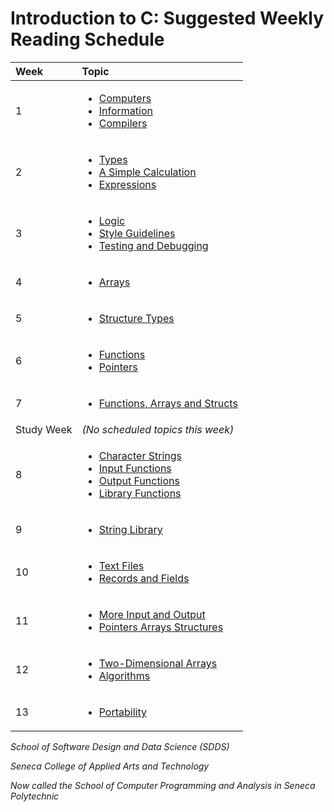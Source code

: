 # Introduction to C: Suggested Weekly Reading Schedule

| **Week**   | **Topic**                                                                                                                                                                                                                                                                            |
| :--------- | :----------------------------------------------------------------------------------------------------------------------------------------------------------------------------------------------------------------------------------------------------------------------------------- |
| 1          | <ul><li>[Computers](docs/A-Introduction/computers.md)</li><li>[Information](docs/A-Introduction/information.md)</li><li>[Compilers](docs/A-Introduction/compilers.mdx)</li></ul>                                                                                                     |
| 2          | <ul><li>[Types](docs/B-Computations/types.md)</li><li>[A Simple Calculation](docs/B-Computations/a-simple-calculation.md)</li><li>[Expressions](docs/B-Computations/expressions.md)</li></ul>                                                                                        |
| 3          | <ul><li>[Logic](docs/B-Computations/logic.md)</li><li>[Style Guidelines](docs/B-Computations/style-guidelines.md)</li><li>[Testing and Debugging](docs/B-Computations/testing-and-debugging.md)</li></ul>                                                                            |
| 4          | <ul><li>[Arrays](docs/C-Data-Structures/arrays.md)</li></ul>                                                                                                                                                                                                                         |
| 5          | <ul><li>[Structure Types](docs/C-Data-Structures/structures.md)</li></ul>                                                                                                                                                                                                            |
| 6          | <ul><li>[Functions](docs/D-Modularity/functions.md)</li><li>[Pointers](docs/D-Modularity/pointers.md)</li></ul>                                                                                                                                                                      |
| 7          | <ul><li>[Functions, Arrays and Structs](docs/D-Modularity/functions-arrays-and-structs.md)</li></ul>                                                                                                                                                                                 |
| Study Week | _\(No scheduled topics this week\)_                                                                                                                                                                                                                                                  |
| 8          | <ul><li>[Character Strings](docs/F-Refinements/character-strings.md)</li><li>[Input Functions](docs/D-Modularity/input-functions.md)</li><li>[Output Functions](docs/D-Modularity/output-functions.md)</li><li>[Library Functions](docs/D-Modularity/library-functions.md)</li></ul> |
| 9          | <ul><li>[String Library](docs/F-Refinements/string-library.md)</li></ul>                                                                                                                                                                                                             |
| 10         | <ul><li>[Text Files](docs/E-Secondary-Storage/text-files.md)</li><li>[Records and Fields](docs/E-Secondary-Storage/records-and-files.md)</li></ul>                                                                                                                                   |
| 11         | <ul><li>[More Input and Output](docs/F-Refinements/more-input-and-output.md)</li><li>[Pointers Arrays Structures](docs/F-Refinements/pointers-arrays-and-structs.md)</li></ul>                                                                                                       |
| 12         | <ul><li>[Two-Dimensional Arrays](docs/F-Refinements/two-dimensional-arrays.md)</li><li>[Algorithms](docs/F-Refinements/algorithms.md)</li></ul>                                                                                                                                      |
| 13         | <ul><li>[Portability](docs/F-Refinements/portability.md)</li></ul>                                                                                                                                                                                                                   |

_School of Software Design and Data Science \(SDDS\)_

_Seneca College of Applied Arts and Technology_

_Now called the School of Computer Programming and Analysis in Seneca Polytechnic_

